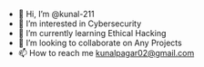 - 👋 Hi, I’m @kunal-211
- 👀 I’m interested in Cybersecurity
- 🌱 I’m currently learning Ethical Hacking
- 💞️ I’m looking to collaborate on Any Projects
- 📫 How to reach me kunalpagar02@gmail.com

<!---
kunal-211/kunal-211 is a ✨ special ✨ repository because its `README.md` (this file) appears on your GitHub profile.
You can click the Preview link to take a look at your changes.
--->
